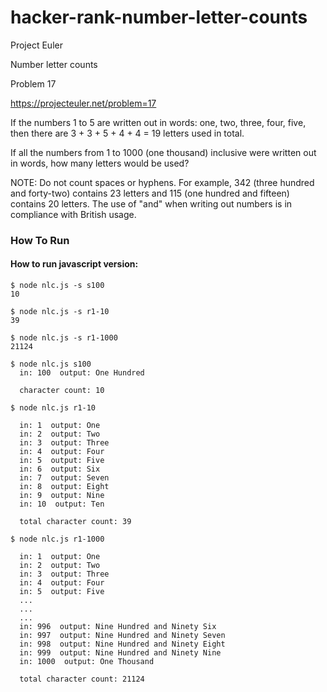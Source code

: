 # hacker-rank-number-letter-counts

Project Euler

Number letter counts

Problem 17

https://projecteuler.net/problem=17

If the numbers 1 to 5 are written out in words: one, two, three, four, five, then there are 3 + 3 + 5 + 4 + 4 = 19 letters used in total.

If all the numbers from 1 to 1000 (one thousand) inclusive were written out in words, how many letters would be used?


NOTE: Do not count spaces or hyphens. For example, 342 (three hundred and forty-two) contains 23 letters and 115 (one hundred and fifteen) contains 20 letters. The use of "and" when writing out numbers is in compliance with British usage.

### How To Run

#### How to run javascript version:

```
$ node nlc.js -s s100
10

$ node nlc.js -s r1-10
39

$ node nlc.js -s r1-1000
21124

$ node nlc.js s100
  in: 100  output: One Hundred 

  character count: 10

$ node nlc.js r1-10

  in: 1  output: One 
  in: 2  output: Two 
  in: 3  output: Three 
  in: 4  output: Four 
  in: 5  output: Five 
  in: 6  output: Six 
  in: 7  output: Seven 
  in: 8  output: Eight 
  in: 9  output: Nine 
  in: 10  output: Ten 

  total character count: 39

$ node nlc.js r1-1000

  in: 1  output: One 
  in: 2  output: Two 
  in: 3  output: Three 
  in: 4  output: Four 
  in: 5  output: Five 
  ...
  ...
  ...
  in: 996  output: Nine Hundred and Ninety Six 
  in: 997  output: Nine Hundred and Ninety Seven 
  in: 998  output: Nine Hundred and Ninety Eight 
  in: 999  output: Nine Hundred and Ninety Nine 
  in: 1000  output: One Thousand 

  total character count: 21124

```